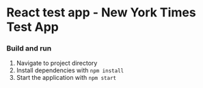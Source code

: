 # React test app - New York Times Test App


### Build and run
1. Navigate to project directory
2. Install dependencies with ```npm install```
3. Start the application with ```npm start```